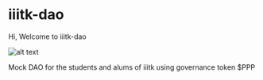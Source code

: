 # iiitk-dao
Hi, Welcome to iiitk-dao

![alt text](https://dazedimg-dazedgroup.netdna-ssl.com/900/azure/dazed-prod/1300/6/1306114.jpg)


Mock DAO for the students and alums of iiitk using governance token $PPP 
